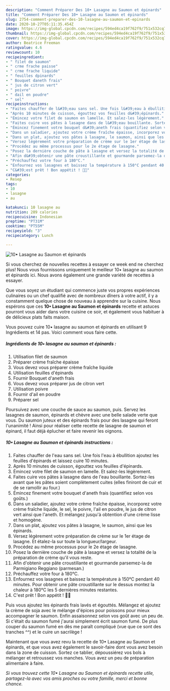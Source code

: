 ```yaml
---
description: "Comment Préparer Des 10• Lasagne au Saumon et épinards"
title: "Comment Préparer Des 10• Lasagne au Saumon et épinards"
slug: 2754-comment-preparer-des-10-lasagne-au-saumon-et-epinards
date: 2020-10-27T05:11:35.454Z
image: https://img-global.cpcdn.com/recipes/594ed4ca19f762f9/751x532cq70/10•-lasagne-au-saumon-et-epinards-photo-principale-de-la-recette.jpg
thumbnail: https://img-global.cpcdn.com/recipes/594ed4ca19f762f9/751x532cq70/10•-lasagne-au-saumon-et-epinards-photo-principale-de-la-recette.jpg
cover: https://img-global.cpcdn.com/recipes/594ed4ca19f762f9/751x532cq70/10•-lasagne-au-saumon-et-epinards-photo-principale-de-la-recette.jpg
author: Beatrice Freeman
ratingvalue: 4.6
reviewcount: 10
recipeingredient:
- " filet de saumon"
- " crme frache paisse"
- " crme frache liquide"
- " feuilles dpinards"
- " Bouquet daneth frais"
- " jus de citron vert"
- " poivre"
- " dail en poudre"
- " sel"
recipeinstructions:
- "Faites chauffer de l&#39;eau sans sel. Une fois l&#39;eau à ébullition ajoutez les feuilles d&#39;épinards et laissez cuire 10 minutes."
- "Après 10 minutes de cuisson, égouttez vos feuilles d&#39;épinards."
- "Émincez votre filet de saumon en lamelle. Et salez-les légèrement."
- "Faites cuire vos pâtes à lasagne dans de l&#39;eau bouillante. Sortez-les avant que les pâtes soient complètement cuites (elles finiront de cuir et de se ramollir au four.)"
- "Émincez finement votre bouquet d&#39;aneth frais (quantifiez selon vos goûts.)"
- "Dans un saladier, ajoutez votre crème fraîche épaisse, incorporez votre crème fraîche liquide, le sel, le poivre, l&#39;ail en poudre, le jus de citron vert ainsi que l&#39;aneth. Et mélangez jusqu&#39;à obtention d&#39;une crème lisse et homogène."
- "Dans un plat, ajoutez vos pâtes à lasagne, le saumon, ainsi que les épinards."
- "Versez légèrement votre préparation de crème sur le 1er étage de lasagne. Et étalez-la sur toute la longueur/largeur."
- "Procédez au même processus pour le 2e étage de lasagne."
- "Posez la dernière couche de pâte à lasagne et versez la totalité de la préparation de crème qu&#39;il vous reste."
- "Afin d&#39;obtenir une pâte croustillante et gourmande parsemez-la de Parmigiano Reggiano (parmesan.)"
- "Préchauffez votre four à 180°C."
- "Enfournez vos lasagnes et baissez la température à 150°C pendant 40 minutes. Pour obtenir une pâte croustillante sur le dessus montez la chaleur à 180°C les 5 dernières minutes restantes."
- "C&#39;est prêt ! Bon appétit ! 👌🏼"
categories:
- Resep
tags:
- 10
- lasagne
- au

katakunci: 10 lasagne au 
nutrition: 289 calories
recipecuisine: Indonesian
preptime: "PT31M"
cooktime: "PT55M"
recipeyield: "3"
recipecategory: Lunch

---
```



![10• Lasagne au Saumon et épinards](https://img-global.cpcdn.com/recipes/594ed4ca19f762f9/751x532cq70/10•-lasagne-au-saumon-et-epinards-photo-principale-de-la-recette.jpg)

Si vous cherchez de nouvelles recettes à essayer ce week end ne cherchez plus! Nous vous fournissons uniquement le meilleur 10• lasagne au saumon et épinards ici. Nous avons également une grande variété de recettes à essayer.

Que vous soyez un étudiant qui commence juste vos propres expériences culinaires ou un chef qualifié avec de nombreux dîners à votre actif, il y a constamment quelque chose de nouveau à apprendre sur la cuisine. Nous espérons que ces <strong> 10• Lasagne au Saumon et épinards </strong> recette et astuces pourront vous aider dans votre cuisine ce soir, et également vous habituer à de délicieux plats faits maison.

<!--inarticleads1-->

Vous pouvez cuire 10• lasagne au saumon et épinards en utilisant 9 Ingrédients et 14 pas. Voici comment vous faire cette.

##### Ingrédients de 10• lasagne au saumon et épinards :

1. Utilisation  filet de saumon
1. Préparer  crème fraîche épaisse
1. Vous devez vous préparer  crème fraîche liquide
1. Utilisation  feuilles d&#39;épinards
1. Fournir  Bouquet d&#39;aneth frais
1. Vous devez vous préparer  jus de citron vert
1. Utilisation  poivre
1. Fournir  d&#39;ail en poudre
1. Préparer  sel


Poursuivez avec une couche de sauce au saumon, puis. Servez les lasagnes de saumon, épinards et chèvre avec une belle salade verte que vous. Du saumon juteux et des épinards frais pour des lasagne qui feront l&#39;unanimité ! Ainsi pour réaliser cette recette de lasagne de saumon et épinard, il faut déjà éplucher et faire revenir les oignons. 

<!--inarticleads2-->

##### 10• Lasagne au Saumon et épinards instructions :

1. Faites chauffer de l&#39;eau sans sel. Une fois l&#39;eau à ébullition ajoutez les feuilles d&#39;épinards et laissez cuire 10 minutes.
1. Après 10 minutes de cuisson, égouttez vos feuilles d&#39;épinards.
1. Émincez votre filet de saumon en lamelle. Et salez-les légèrement.
1. Faites cuire vos pâtes à lasagne dans de l&#39;eau bouillante. Sortez-les avant que les pâtes soient complètement cuites (elles finiront de cuir et de se ramollir au four.)
1. Émincez finement votre bouquet d&#39;aneth frais (quantifiez selon vos goûts.)
1. Dans un saladier, ajoutez votre crème fraîche épaisse, incorporez votre crème fraîche liquide, le sel, le poivre, l&#39;ail en poudre, le jus de citron vert ainsi que l&#39;aneth. Et mélangez jusqu&#39;à obtention d&#39;une crème lisse et homogène.
1. Dans un plat, ajoutez vos pâtes à lasagne, le saumon, ainsi que les épinards.
1. Versez légèrement votre préparation de crème sur le 1er étage de lasagne. Et étalez-la sur toute la longueur/largeur.
1. Procédez au même processus pour le 2e étage de lasagne.
1. Posez la dernière couche de pâte à lasagne et versez la totalité de la préparation de crème qu&#39;il vous reste.
1. Afin d&#39;obtenir une pâte croustillante et gourmande parsemez-la de Parmigiano Reggiano (parmesan.)
1. Préchauffez votre four à 180°C.
1. Enfournez vos lasagnes et baissez la température à 150°C pendant 40 minutes. Pour obtenir une pâte croustillante sur le dessus montez la chaleur à 180°C les 5 dernières minutes restantes.
1. C&#39;est prêt ! Bon appétit ! 👌🏼


Puis vous ajoutez les épinards frais lavés et égouttés. Mélangez et ajoutez la crème de soja avec le mélange d&#39;épices pour poissons pour mieux accompagner le saumon. Enfin assaisonnez selon vos goût avec un peu de. Si c&#39;était du saumon fumé j&#39;aurai simplement écrit saumon fumé. De plus couper du saumon fumé en dès me paraît compliqué (vue que ce sont des tranches ^^) et le cuire un sacrilège ! 

<!--inarticleads1-->

<p>
Maintenant que vous avez revu la recette de 10• Lasagne au Saumon et épinards, et que vous avez également le savoir-faire dont vous avez besoin dans la zone de cuisson. Sortez ce tablier, dépoussiérez vos bols à mélanger et retroussez vos manches. Vous avez un peu de préparation alimentaire à faire.
</p>

<p>
<i>Si vous trouvez cette 10• Lasagne au Saumon et épinards recette utile, partagez-la avec vos amis proches ou votre famille, merci et bonne chance.</i>
</p>
